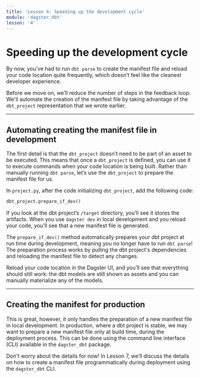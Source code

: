 ```yaml
---
title: 'Lesson 4: Speeding up the development cycle'
module: 'dagster_dbt'
lesson: '4'
---
```


# Speeding up the development cycle

By now, you’ve had to run `dbt parse` to create the manifest file and reload your code location quite frequently, which doesn’t feel like the cleanest developer experience.

Before we move on, we’ll reduce the number of steps in the feedback loop. We'll automate the creation of the manifest file by taking advantage of the `dbt_project` representation that we wrote earlier.

---

## Automating creating the manifest file in development

The first detail is that the `dbt_project` doesn’t need to be part of an asset to be executed. This means that once a `dbt_project` is defined, you can use it to execute commands when your code location is being built. Rather than manually running `dbt parse`, let’s use the `dbt_project` to prepare the manifest file for us.

In `project.py`, after the code initializing `dbt_project`, add the following code:

```python
dbt_project.prepare_if_dev()
```

If you look at the dbt project’s `/target` directory, you’ll see it stores the artifacts. When you use `dagster dev` in local development and you reload your code, you'll see that a new manifest file is generated.

The `prepare_if_dev()` method automatically prepares your dbt project at run time during development, meaning you no longer have to run `dbt parse`! The preparation process works by pulling the dbt project's dependencies and reloading the manifest file to detect any changes.

Reload your code location in the Dagster UI, and you’ll see that everything should still work: the dbt models are still shown as assets and you can manually materialize any of the models. 

---

## Creating the manifest for production

This is great, however, it only handles the preparation of a new manifest file in local development. In production, where a dbt project is stable, we may want to prepare a new manifest file only at build time, during the deployment process. This can be done using the command line interface (CLI) available in the `dagster_dbt` package.

Don't worry about the details for now! In Lesson 7, we’ll discuss the details on how to create a manifest file programmatically during deployment using the `dagster_dbt` CLI.
